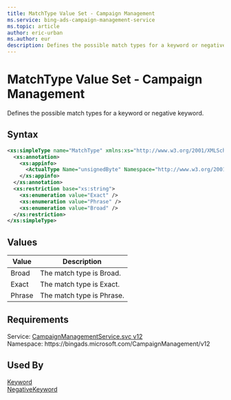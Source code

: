 ```yaml
---
title: MatchType Value Set - Campaign Management
ms.service: bing-ads-campaign-management-service
ms.topic: article
author: eric-urban
ms.author: eur
description: Defines the possible match types for a keyword or negative keyword.
---
```

# MatchType Value Set - Campaign Management
Defines the possible match types for a keyword or negative keyword.

## Syntax
```xml
<xs:simpleType name="MatchType" xmlns:xs="http://www.w3.org/2001/XMLSchema">
  <xs:annotation>
    <xs:appinfo>
      <ActualType Name="unsignedByte" Namespace="http://www.w3.org/2001/XMLSchema" xmlns="http://schemas.microsoft.com/2003/10/Serialization/" />
    </xs:appinfo>
  </xs:annotation>
  <xs:restriction base="xs:string">
    <xs:enumeration value="Exact" />
    <xs:enumeration value="Phrase" />
    <xs:enumeration value="Broad" />
  </xs:restriction>
</xs:simpleType>
```

## <a name="values"></a>Values

|Value|Description|
|-----------|---------------|
|<a name="broad"></a>Broad|The match type is Broad.|
|<a name="exact"></a>Exact|The match type is Exact.|
|<a name="phrase"></a>Phrase|The match type is Phrase.|

## Requirements
Service: [CampaignManagementService.svc v12](https://campaign.api.bingads.microsoft.com/Api/Advertiser/CampaignManagement/v12/CampaignManagementService.svc)  
Namespace: https\://bingads.microsoft.com/CampaignManagement/v12  

## Used By
[Keyword](keyword.md)  
[NegativeKeyword](negativekeyword.md)  

